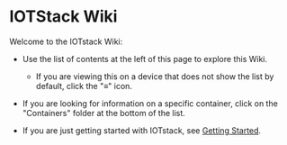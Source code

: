 # IOTStack Wiki

Welcome to the IOTstack Wiki:

* Use the list of contents at the left of this page to explore this Wiki.

	- If you are viewing this on a device that does not show the list by default, click the "≡" icon.

* If you are looking for information on a specific container, click on the "Containers" folder at the bottom of the list.

* If you are just getting started with IOTstack, see [Getting Started](./Getting-Started.md).
